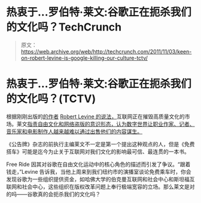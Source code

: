 # 热衷于...罗伯特·莱文:谷歌正在扼杀我们的文化吗？TechCrunch

> 原文：<https://web.archive.org/web/http://techcrunch.com/2011/11/03/keen-on-robert-levine-is-google-killing-our-culture-tctv/>

# 热衷于…罗伯特·莱文:谷歌正在扼杀我们的文化吗？(TCTV)

根据刚刚出版的[的作者](https://web.archive.org/web/20230203105118/http://www.amazon.com/Free-Ride-Parasites-Destroying-Business/dp/0385533764) [Robert Levine 的说法，](https://web.archive.org/web/20230203105118/http://www.crunchbase.com/person/robert-levine-2)互联网正在摧毁高质量文化的市场。莱文[指责自由文化和网络盗版的意识形态，认为数字世界让职业作家、记者、音乐家和电影制作人越来越难以通过出售他们的内容谋生。](https://web.archive.org/web/20230203105118/http://www.billboard.biz/bbbiz/industry/legal-and-management/must-read-excerpt-from-robert-levine-s-free-1005463152.story)

《公告牌》杂志的前执行主编莱文不一定是第一个提出这种观点的人，但是《免费搭车》可能是迄今为止关于互联网对我们文化的影响最可信、最连贯的一本书。

Free Ride 因其对谷歌在自由文化运动中的核心角色的描述而引发了争议。“跟着钱走，”Levine 告诉我，当他上周来到我们纽约市的演播室谈论免费乘车时，你会发现谷歌为一些组织提供资金，如哈佛大学的伯克曼互联网和社会中心和斯坦福互联网和社会中心，这些组织在版权改革问题上奉行极端宽容的立场。那么莱文是对的吗——谷歌真的会扼杀我们的文化吗？